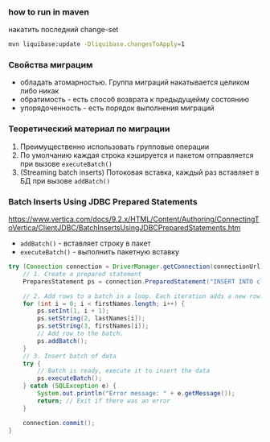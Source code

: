 ### how to run in maven
накатить последний change-set
```bash
mvn liquibase:update -Dliquibase.changesToApply=1
```

### Свойства миграцим
- обладать атомарностью. Группа миграций накатывается целиком либо никак
- обратимость - есть способ возврата к предыдущейму состоянию
- упорядоченность - есть порядок выполнения миграций

### Теоретический материал по миграции

1. Преимущественно использовать групповые операции
2. По умолчанию каждая строка кэшируется и пакетом отправляется при вызове `executeBatch()`
3. (Streaming batch inserts) Потоковая вставка, каждый раз вставляет в БД при вызове `addBatch()`

### Batch Inserts Using JDBC Prepared Statements

https://www.vertica.com/docs/9.2.x/HTML/Content/Authoring/ConnectingToVertica/ClientJDBC/BatchInsertsUsingJDBCPreparedStatements.htm

- `addBatch()` - вставляет строку в пакет
- `executeBatch()` - выполнить пакетную вставку
 
```Java
try (Connection connection = DriverManager.getConnection(connectionUrl)
    // 1. Create a prepared statement
    PreparesStatement ps = connection.PreparedStatement("INSERT INTO clients(client_id, name, surname) VALUES (?, ?, ?)")

    // 2. Add rows to a batch in a loop. Each iteration adds a new row.
    for (int i = 0; i < firstNames.length; i++) {
        ps.setInt(1, i + 1);
        ps.setString(2, lastNames[i]);
        ps.setString(3, firstNames[i]);
        // Add row to the batch.
        ps.addBatch();
    }
    // 3. Insert batch of data
    try {
        // Batch is ready, execute it to insert the data
        ps.executeBatch();
    } catch (SQLException e) {
        System.out.println("Error message: " + e.getMessage());
        return; // Exit if there was an error
    }

    connection.commit();
}
```
